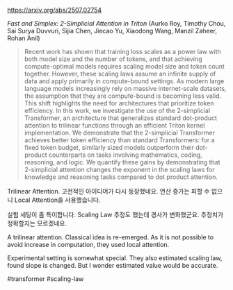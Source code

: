 https://arxiv.org/abs/2507.02754

*Fast and Simplex: 2-Simplicial Attention in Triton* (Aurko Roy, Timothy Chou, Sai Surya Duvvuri, Sijia Chen, Jiecao Yu, Xiaodong Wang, Manzil Zaheer, Rohan Anil)

> Recent work has shown that training loss scales as a power law with both model size and the number of tokens, and that achieving compute-optimal models requires scaling model size and token count together. However, these scaling laws assume an infinite supply of data and apply primarily in compute-bound settings. As modern large language models increasingly rely on massive internet-scale datasets, the assumption that they are compute-bound is becoming less valid. This shift highlights the need for architectures that prioritize token efficiency. In this work, we investigate the use of the 2-simplicial Transformer, an architecture that generalizes standard dot-product attention to trilinear functions through an efficient Triton kernel implementation. We demonstrate that the 2-simplicial Transformer achieves better token efficiency than standard Transformers: for a fixed token budget, similarly sized models outperform their dot-product counterparts on tasks involving mathematics, coding, reasoning, and logic. We quantify these gains by demonstrating that $2$-simplicial attention changes the exponent in the scaling laws for knowledge and reasoning tasks compared to dot product attention.

Trilinear Attention. 고전적인 아이디어가 다시 등장했네요. 연산 증가는 피할 수 없으니 Local Attention을 사용했습니다.

실험 세팅이 좀 특이합니다. Scaling Law 추정도 했는데 경사가 변화했군요. 추정치가 정확할지는 모르겠네요.

<english>
A trilinear attention. Classical idea is re-emerged. As it is not possible to avoid increase in computation, they used local attention.

Experimental setting is somewhat special. They also estimated scaling law, found slope is changed. But I wonder estimated value would be accurate.
</english>

#transformer #scaling-law 